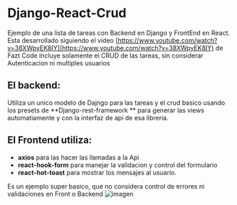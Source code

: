 # Django-React-Crud

Ejemplo de  una lista de tareas con Backend en Django y FrontEnd en React. 
Esta desarrollado siguiendo el video [https://www.youtube.com/watch?v=38XWpyEK8IY](https://www.youtube.com/watch?v=38XWpyEK8IY)  de Fazt Code
Incluye solamente el CRUD de las tareas, sin considerar Autenticacion ni multiples usuarios

## El backend: 
Utiliza un unico modelo de Dajngo para las tareas y el crud basico usando los presets de **Django-rest-framework **
para generar las views automatiamente y con la interfaz de api de esa libreria.

## El Frontend utiliza:
- **axios** para las hacer las llamadas a la Api
- **react-hook-form** para manejar la validacion y control del formulario
- **react-hot-toast** para mostrar los mensajes al usuario.

 Es un ejemplo super basico, que no considera control de errores ni validaciones en Front o Backend
![imagen](https://github.com/user-attachments/assets/ce2581d8-0321-4380-859e-b4540d7db08d)


